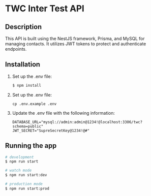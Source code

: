 # TWC Inter Test API

## Description

This API is built using the NestJS framework, Prisma, and MySQL for managing contacts. It utilizes JWT tokens to protect and authenticate endpoints.

## Installation

1. Set up the .env file:
    ```bash
    $ npm install
    ```
2. Set up the .env file:
     ```
     cp .env.example .env
     ```
3. Update the .env file with the following information: 
     ```
     DATABASE_URL="mysql://admin:admin@1234!@localhost:3306/twc?schema=public"
     JWT_SECRET="SupreSecretKey@1234!@#"
     ```

## Running the app

```bash
# development
$ npm run start

# watch mode
$ npm run start:dev

# production mode
$ npm run start:prod
```
